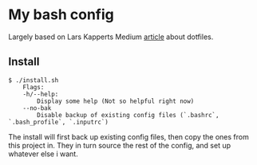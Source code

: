 My bash config
==============

Largely based on Lars Kapperts Medium [article](https://medium.com/@webprolific/getting-started-with-dotfiles-43c3602fd789) about dotfiles.

## Install
```
$ ./install.sh
    Flags:
	-h/--help:
	    Display some help (Not so helpful right now)
	--no-bak
	    Disable backup of existing config files (`.bashrc`, `.bash_profile`, `.inputrc`)
```

The install will first back up existing config files, then copy the ones
from this project in. They in turn source the rest of the config, and
set up whatever else i want.

